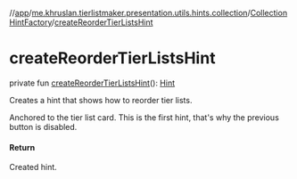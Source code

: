 //[app](../../../index.md)/[me.khruslan.tierlistmaker.presentation.utils.hints.collection](../index.md)/[CollectionHintFactory](index.md)/[createReorderTierListsHint](create-reorder-tier-lists-hint.md)

# createReorderTierListsHint

private fun [createReorderTierListsHint](create-reorder-tier-lists-hint.md)(): [Hint](../../me.khruslan.tierlistmaker.presentation.utils.hints.core/-hint/index.md)

Creates a hint that shows how to reorder tier lists.

Anchored to the tier list card. This is the first hint, that's why the previous button is disabled.

#### Return

Created hint.
